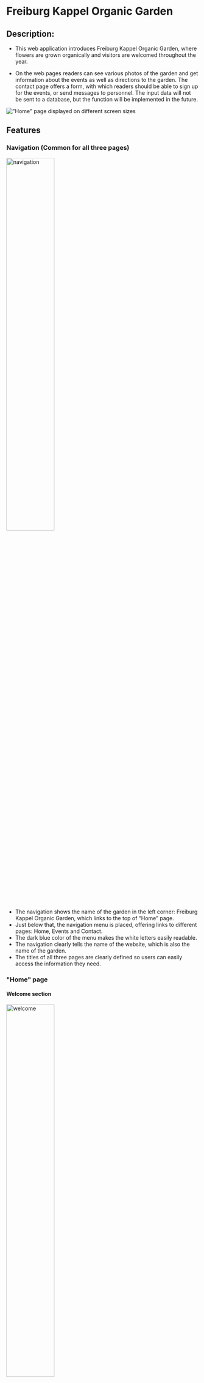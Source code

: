 # Freiburg Kappel Organic Garden

## Description: 
* This web application introduces Freiburg Kappel Organic Garden, where flowers are grown organically and visitors are welcomed throughout the year. 

* On the web pages readers can see various photos of the garden and get information about the events as well as directions to the garden. The contact page offers a form, with which readers should be able to sign up for the events, or send messages to personnel. The input data will not be sent to a database, but the function will be implemented in the future.

!["Home" page displayed on different screen sizes](assets/images/readme/home.png)

## Features
### Navigation (Common for all three pages)

<img src="assets/images/readme/navigation.png" alt="navigation" width="50%"/>

* The navigation shows the name of the garden in the left corner: Freiburg Kappel Organic Garden, which links to the top of “Home” page. 
* Just below that, the navigation menu is placed, offering links to different pages: Home, Events and Contact.  
* The dark blue color of the menu makes the white letters easily readable.  
* The navigation clearly tells the name of the website, which is also the name of the garden.  
* The titles of all three pages are clearly defined so users can easily access the information they need.     

### "Home" page
#### Welcome section 

<img src="assets/images/readme/welcome.png" alt="welcome" width="50%"/>

* Welcome section offers a welcome message, invites users to visit the place and provides them with a general overview of the garden.
* Flower icons are used for the title of this section (in other sections and paragraphs as well.)
* These make the page more visually enjoyable.    

#### Join us section 
<img src="assets/images/readme/join-us1.png" alt="join us" width="50%"/>
<img src="assets/images/readme/join-us2.png" alt="join us" width="50%"/>

* The title and the one-line introduction call users to participate in the events at the garden. 
* The section introduces two upcoming events.
* The descriptions of the events give users important information about the events.  
* The descriptions are accompanied by photos, letting users get the feel for the events.
* At the end of each description, a link to “Contact” page is placed, where users can sign up for the events or write to personnel.  
* Then comes another link to “Events” page, which shows the list of the events held at the garden throughout the year. 
* The links offer users quick access to the events list and to the contact form—-two important elements of this web application.
* At the bottom of the section, additional photos are displayed so users can get an impression of what the garden is like.  

#### The Where we are section
<img src="assets/images/readme/where-we-are.png" alt="where we are" width="50%"/>

* The section shows a map imported from google map and the address of the garden as well as directions, all of which are valuable for those who plan to visit the place.    

#### The Footer (common for "Home" and "Events" pages)

<img src="assets/images/readme/footer.png" alt="footer" width="50%"/>

* The footer offers links to social networks: Facebook, Twitter and Instagram.
* A floral graphic is applied as decoration, adding an elegant style to the page. 

#### "Events" page 
!["Events" page displayed on different screen sizes](assets/images/readme/events.png)

<img src="assets/images/readme/events-table.png" alt="evnets table" width="50%"/>

* The page includes a table where the events at the garden are listed in the calendrical order.
* This list is valuable since it informs users about the events held at the garden throughout the year.   
* Four photos of different flowers cropped in circle are placed as decorations.   
* These photos are also valuable as users can see what beautiful flowers the garden has to offer.   

#### "Contact" page
!["Contact" page displayed on different screen sizes](assets/images/readme/contact.png)

* The page contains a form, with which users can sign up for events or simply write to personnel.  
* The form collects users’ first names, last names, emails, their options for which event(s) they want to sign up for (optional) and/or comments (optional).
* The form is important as it allows users to sign up for the events or contact the personnel.   
* On this page, I made a dark background for the logo in order to make a sufficient contrast.
* For the background of the form, I used a dark gray color so that the white letters on the form are easily readable. 
* The modest color was applied also in order to avoid interfering with the colors of the flowers in the surrounding image and is made somewhat transparent so as not to block the view of the flowers completely.  

## Testing 
* I checked that these pages work well in different browsers: Chrome, Safari and Firefox.
* I tested that these pages are responsive—are displayed fine and function well in all standard screen sizes by using the devtools device toolbar.  
* I confirmed that all texts on the pages are easily readable and understandable.  
* I tested that all links lead to specified destinations.  
* As for the form on “Contact” page, I tested that a message would remind users to fill out required fields if those fields (first name, last name and email) are left empty.  If a text without “@” sign is entered for the email, another pop-up tells users to correct the input. 

## Bugs 
No validation messages showed up for the form. 
I fixed it by changing the value of the type attribute in the input tag in line 56 of contact.html from “button” to “submit.” 

## Validator Testing
### HTML
The following errors were found with the official W3C validator and were corrected:
* Some id names were used for two different tags.
* id attributes were missing in input tags in contact.html. 
* There were improper line breaks in the value of the source attribute in iframe tag. 

### CSS
* No errors were found by the official (Jigsaw) validator.     

## Accessibility and Performance 
The following items were pointed out by lighthouse in devtools and were corrected:
* I resized the images so the pages load faster.  
* I changed the color of the submit button in contact.html in order to make the letters easily readable. 
* I added "title" property in the iframe tag.
* I changed h3 text to h2 at line 30 in contact.html ir order to have heading elements in a sequentially descending order.  

## Unfixed bugs 
There are no unfixed bugs. 

## Deployment
The site was deployed to GitHub pages.  
The steps to deploy: 
* In the Github repository, click on the Settings tab.
* Click on “Pages” in the left column.
* Under “Build and deployment,” select “deploy from a branch,” “main” and “/root” as in the photo below.
* Then the link to the website will appear on the top of the page. 
* the live link to the website: [Freiburg Kappel Organic Garden](https://rkyzk.github.io/freiburg-kappel-organic-garden/)
<img src="assets/images/readme/github.png" alt="git hub page" width="50%"/>

## Credits
### Content
* Some corrections and suggestions on the code were given by Jubril Acolade and were incorporated.
* The code of social media links was taken from Code Institute’s Love Running Project.

### Medias
* The three photos were downloaded from Shutterstock: 

https://www.shutterstock.com/ja/image-photo/little-girl-posing-red-watering-can-104304419

https://www.shutterstock.com/ja/image-photo/womens-hand-soilsoil-flower-bulbs-close-655746205

https://www.shutterstock.com/ja/image-photo/person-building-permaculture-hill-mound-using-1858739254

* All other photos were taken by myself.  
* The two flower icons in index.html were taken from Freepik: 
https://www.freepik.com/free-vector/hand-drawn-flower-set_4089974.htm#query=flower%20graphic&position=40&from_view=search

* Font Lato was imported from Google Fonts.
* The sitemap was taken from Google Map.
* The social network icons (Facebook, Twitter and Instagram) were taken from Font Awesome.
* The floral graphic in the footer was taken from Freepik:
https://www.freepik.com/free-vector/hand-drawn-monoline-floral-decorative-elements-background_24858693.htm#query=black%20white%20graphics%20flower&position=5&from_view=search
